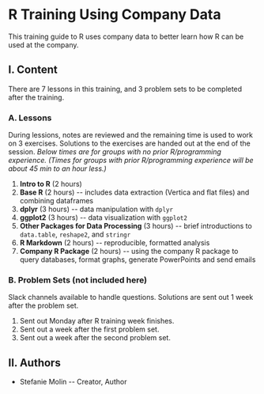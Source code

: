 # R Training Using Company Data
This training guide to R uses company data to better learn how R can be used at the company.

## I. Content
There are 7 lessons in this training, and 3 problem sets to be completed after the training.

### A. Lessons
During lessions, notes are reviewed and the remaining time is used to work on 3 exercises. Solutions to the exercises are handed out at the end of the session. *Below times are for groups with no prior R/programming experience. (Times for groups with prior R/programming experience will be about 45 min to an hour less.)*

1. **Intro to R** (2 hours)
2. **Base R** (2 hours) -- includes data extraction (Vertica and flat files) and combining dataframes
3. **dplyr** (3 hours) -- data manipulation with `dplyr`
4. **ggplot2** (3 hours) -- data visualization with `ggplot2`
5. **Other Packages for Data Processing** (3 hours) -- brief introductions to `data.table`, `reshape2`, and `stringr`
6. **R Markdown** (2 hours) -- reproducible, formatted analysis
7. **Company R Package** (2 hours) -- using the company R package to query databases, format graphs, generate PowerPoints and send emails

### B. Problem Sets (not included here)
Slack channels available to handle questions. Solutions are sent out 1 week after the problem set.

1. Sent out Monday after R training week finishes.
2. Sent out a week after the first problem set.
3. Sent out a week after the second problem set.

## II. Authors
* Stefanie Molin -- Creator, Author
